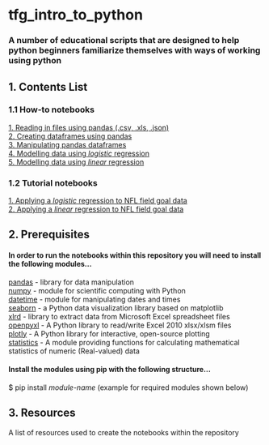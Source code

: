 # tfg_intro_to_python
### A number of educational scripts that are designed to help python beginners familiarize themselves with ways of working using python

## 1. Contents List

### 1.1 How-to notebooks
[1. Reading in files using pandas (.csv, .xls, .json)](01_read_and_write_files.ipynb)  
[2. Creating dataframes using pandas](02_creating_df.ipynb)  
[3. Manipulating pandas dataframes](03_manipulating_data.ipynb)  
[4. Modelling data using *logistic* regression](04_logistic_regression.ipynb)  
[5. Modelling data using *linear* regression](05_linear_regression.ipynb)  

### 1.2 Tutorial notebooks
[1. Applying a *logistic* regression to NFL field goal data](101_nfl_fg_logistic.ipynb)  
[2. Applying a *linear* regression to NFL field goal data](102_nfl_fg_linear.ipynb)

## 2. Prerequisites

#### In order to run the notebooks within this repository you will need to install the following modules...  
[pandas](https://pandas.pydata.org/) - library for data manipulation  
[numpy](https://numpy.org/) - module for scientific computing with Python  
[datetime](https://docs.python.org/3/library/datetime.html) - module for manipulating dates and times  
[seaborn](https://seaborn.pydata.org/) - a Python data visualization library based on matplotlib  
[xlrd](https://pypi.org/project/xlrd/) - library to extract data from Microsoft Excel spreadsheet files  
[openpyxl](https://openpyxl.readthedocs.io/en/stable/) - A Python library to read/write Excel 2010 xlsx/xlsm files  
[plotly](https://plotly.com/python/getting-started/) - A Python library for interactive, open-source plotting  
[statistics](https://docs.python.org/3/library/statistics.html) - A module providing functions for calculating mathematical statistics of numeric (Real-valued) data

#### Install the modules using pip with the following structure...  
$ pip install *module-name* (example for required modules shown below)

## 3. Resources

A list of resources used to create the notebooks within the repository 